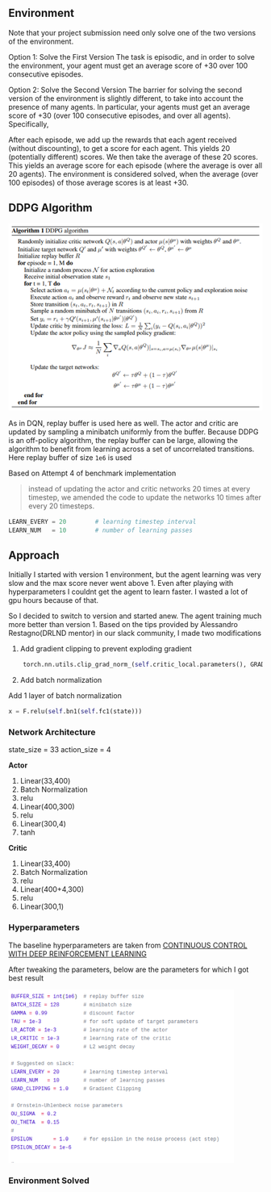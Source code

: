 ## Environment

Note that your project submission need only solve one of the two versions of the environment.

Option 1: Solve the First Version
The task is episodic, and in order to solve the environment, your agent must get an average score of +30 over 100 consecutive episodes.

Option 2: Solve the Second Version
The barrier for solving the second version of the environment is slightly different, to take into account the presence of many agents. In particular, your agents must get an average score of +30 (over 100 consecutive episodes, and over all agents). Specifically,

After each episode, we add up the rewards that each agent received (without discounting), to get a score for each agent. This yields 20 (potentially different) scores. We then take the average of these 20 scores.
This yields an average score for each episode (where the average is over all 20 agents).
The environment is considered solved, when the average (over 100 episodes) of those average scores is at least +30.

## DDPG Algorithm

![DDPG Algorithm](https://github.com/twishasaraiya/P2-continuous-control/blob/master/assets/ddpg.png)

As in DQN, replay buffer is used here as well. The actor and critic are updated by sampling a minibatch uniformly from the buffer. Because DDPG is an off-policy algorithm, the replay buffer can be large, allowing the algorithm to benefit from learning across a set of uncorrelated transitions. Here replay buffer of size `1e6` is used


Based on Attempt 4 of benchmark implementation

> instead of updating the actor and critic networks 20 times at every timestep, we amended the code to update the networks 10 times after every 20 timesteps.


```python
LEARN_EVERY = 20        # learning timestep interval
LEARN_NUM   = 10        # number of learning passes
```

## Approach

Initially I started with version 1 environment, but the agent learning was very slow and the max score never went above 1. Even after playing with hyperparameters I couldnt get the agent to learn faster. I wasted a lot of gpu hours because of that. 

So I decided to switch to version and started anew. The agent training much more better than version 1. Based on the tips provided by  Alessandro Restagno(DRLND mentor) in our slack community, I made two modifications

1. Add gradient clipping to prevent exploding gradient
```python
    torch.nn.utils.clip_grad_norm_(self.critic_local.parameters(), GRAD_CLIPPING)
```

2. Add batch normalization

Add 1 layer of batch normalization 
```python
x = F.relu(self.bn1(self.fc1(state)))
```
### Network Architecture

state_size = 33 
action_size = 4

**Actor**

1. Linear(33,400)
2. Batch Normalization
3. relu
4. Linear(400,300)
5. relu
6. Linear(300,4)
7. tanh


**Critic**

1. Linear(33,400)
2. Batch Normalization
3. relu
4. Linear(400+4,300)
5. relu
6. Linear(300,1)

### Hyperparameters

The baseline hyperparameters are taken from [CONTINUOUS CONTROL WITH DEEP REINFORCEMENT
LEARNING](https://arxiv.org/pdf/1509.02971.pdf)

After tweaking the parameters, below are the parameters for which I got best result

![](https://github.com/twishasaraiya/P2-continuous-control/blob/master/assets/hyperparameters.png)

### Environment Solved

![]()
